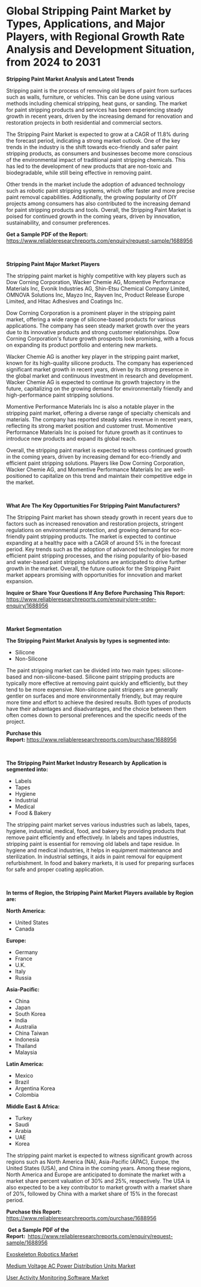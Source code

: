 <p><h1>Global Stripping Paint Market by Types, Applications, and Major Players, with Regional Growth Rate Analysis and Development Situation, from 2024 to 2031</h1></p><p><strong>Stripping Paint Market Analysis and Latest Trends</strong></p>
<p><p>Stripping paint is the process of removing old layers of paint from surfaces such as walls, furniture, or vehicles. This can be done using various methods including chemical stripping, heat guns, or sanding. The market for paint stripping products and services has been experiencing steady growth in recent years, driven by the increasing demand for renovation and restoration projects in both residential and commercial sectors.</p><p>The Stripping Paint Market is expected to grow at a CAGR of 11.8% during the forecast period, indicating a strong market outlook. One of the key trends in the industry is the shift towards eco-friendly and safer paint stripping products, as consumers and businesses become more conscious of the environmental impact of traditional paint stripping chemicals. This has led to the development of new products that are non-toxic and biodegradable, while still being effective in removing paint.</p><p>Other trends in the market include the adoption of advanced technology such as robotic paint stripping systems, which offer faster and more precise paint removal capabilities. Additionally, the growing popularity of DIY projects among consumers has also contributed to the increasing demand for paint stripping products and tools. Overall, the Stripping Paint Market is poised for continued growth in the coming years, driven by innovation, sustainability, and consumer preferences.</p></p>
<p><strong>Get a Sample PDF of the Report:&nbsp;</strong> <a href="https://www.reliableresearchreports.com/enquiry/request-sample/1688956">https://www.reliableresearchreports.com/enquiry/request-sample/1688956</a></p>
<p>&nbsp;</p>
<p><strong>Stripping Paint Major Market Players</strong></p>
<p><p>The stripping paint market is highly competitive with key players such as Dow Corning Corporation, Wacker Chemie AG, Momentive Performance Materials Inc, Evonik Industries AG, Shin-Etsu Chemical Company Limited, OMNOVA Solutions Inc, Mayzo Inc, Rayven Inc, Product Release Europe Limited, and Hitac Adhesives and Coatings Inc.</p><p>Dow Corning Corporation is a prominent player in the stripping paint market, offering a wide range of silicone-based products for various applications. The company has seen steady market growth over the years due to its innovative products and strong customer relationships. Dow Corning Corporation's future growth prospects look promising, with a focus on expanding its product portfolio and entering new markets.</p><p>Wacker Chemie AG is another key player in the stripping paint market, known for its high-quality silicone products. The company has experienced significant market growth in recent years, driven by its strong presence in the global market and continuous investment in research and development. Wacker Chemie AG is expected to continue its growth trajectory in the future, capitalizing on the growing demand for environmentally friendly and high-performance paint stripping solutions.</p><p>Momentive Performance Materials Inc is also a notable player in the stripping paint market, offering a diverse range of specialty chemicals and materials. The company has reported steady sales revenue in recent years, reflecting its strong market position and customer trust. Momentive Performance Materials Inc is poised for future growth as it continues to introduce new products and expand its global reach.</p><p>Overall, the stripping paint market is expected to witness continued growth in the coming years, driven by increasing demand for eco-friendly and efficient paint stripping solutions. Players like Dow Corning Corporation, Wacker Chemie AG, and Momentive Performance Materials Inc are well-positioned to capitalize on this trend and maintain their competitive edge in the market.</p></p>
<p>&nbsp;</p>
<p><strong>What Are The Key Opportunities For Stripping Paint Manufacturers?</strong></p>
<p><p>The Stripping Paint market has shown steady growth in recent years due to factors such as increased renovation and restoration projects, stringent regulations on environmental protection, and growing demand for eco-friendly paint stripping products. The market is expected to continue expanding at a healthy pace with a CAGR of around 5% in the forecast period. Key trends such as the adoption of advanced technologies for more efficient paint stripping processes, and the rising popularity of bio-based and water-based paint stripping solutions are anticipated to drive further growth in the market. Overall, the future outlook for the Stripping Paint market appears promising with opportunities for innovation and market expansion.</p></p>
<p><strong>Inquire or Share Your Questions If Any Before Purchasing This Report:</strong> <a href="https://www.reliableresearchreports.com/enquiry/pre-order-enquiry/1688956">https://www.reliableresearchreports.com/enquiry/pre-order-enquiry/1688956</a></p>
<p>&nbsp;</p>
<p><strong>Market Segmentation</strong></p>
<p><strong>The Stripping Paint Market Analysis by types is segmented into:</strong></p>
<p><ul><li>Silicone</li><li>Non-Silicone</li></ul></p>
<p><p>The paint stripping market can be divided into two main types: silicone-based and non-silicone-based. Silicone paint stripping products are typically more effective at removing paint quickly and efficiently, but they tend to be more expensive. Non-silicone paint strippers are generally gentler on surfaces and more environmentally friendly, but may require more time and effort to achieve the desired results. Both types of products have their advantages and disadvantages, and the choice between them often comes down to personal preferences and the specific needs of the project.</p></p>
<p><strong>Purchase this Report:&nbsp;</strong><a href="https://www.reliableresearchreports.com/purchase/1688956">https://www.reliableresearchreports.com/purchase/1688956</a></p>
<p>&nbsp;</p>
<p><strong>The Stripping Paint Market Industry Research by Application is segmented into:</strong></p>
<p><ul><li>Labels</li><li>Tapes</li><li>Hygiene</li><li>Industrial</li><li>Medical</li><li>Food & Bakery</li></ul></p>
<p><p>The stripping paint market serves various industries such as labels, tapes, hygiene, industrial, medical, food, and bakery by providing products that remove paint efficiently and effectively. In labels and tapes industries, stripping paint is essential for removing old labels and tape residue. In hygiene and medical industries, it helps in equipment maintenance and sterilization. In industrial settings, it aids in paint removal for equipment refurbishment. In food and bakery markets, it is used for preparing surfaces for safe and proper coating application.</p></p>
<p>&nbsp;</p>
<p><strong>In terms of Region, the Stripping Paint Market Players available by Region are:</strong></p>
<p>
    <p> <strong> North America: </strong>
        <ul>
            <li>United States</li>
            <li>Canada</li>
        </ul>
        </p> 
    <p> <strong> Europe: </strong>
        <ul>
            <li>Germany</li>
            <li>France</li>
            <li>U.K.</li>
            <li>Italy</li>
            <li>Russia</li>
        </ul>
        </p> 
    <p> <strong> Asia-Pacific: </strong>
        <ul>
            <li>China</li>
            <li>Japan</li>
            <li>South Korea</li>
            <li>India</li>
            <li>Australia</li>
            <li>China Taiwan</li>
            <li>Indonesia</li>
            <li>Thailand</li>
            <li>Malaysia</li>
        </ul>
        </p> 
    <p> <strong> Latin America: </strong>
        <ul>
            <li>Mexico</li>
            <li>Brazil</li>
            <li>Argentina Korea</li>
            <li>Colombia</li>
        </ul>
        </p> 
    <p> <strong> Middle East & Africa: </strong>
        <ul>
            <li>Turkey</li>
            <li>Saudi</li>
            <li>Arabia</li>
            <li>UAE</li>
            <li>Korea</li>
        </ul>
    </p>
    </p>
<p><p>The stripping paint market is expected to witness significant growth across regions such as North America (NA), Asia-Pacific (APAC), Europe, the United States (USA), and China in the coming years. Among these regions, North America and Europe are anticipated to dominate the market with a market share percent valuation of 30% and 25%, respectively. The USA is also expected to be a key contributor to market growth with a market share of 20%, followed by China with a market share of 15% in the forecast period.</p></p>
<p><strong>Purchase this Report: </strong><a href="https://www.reliableresearchreports.com/purchase/1688956">https://www.reliableresearchreports.com/purchase/1688956</a></p>
<p>&nbsp;<strong>Get a Sample PDF of the Report:&nbsp;&nbsp;</strong><a href="https://www.reliableresearchreports.com/enquiry/request-sample/1688956">https://www.reliableresearchreports.com/enquiry/request-sample/1688956</a></p>
<p><strong></strong></p>
<p><p><a href="https://view.publitas.com/reportprime-1/exoskeleton-robotics-market-size-market-share-and-global-market-analysis-report-2023-2030/">Exoskeleton Robotics Market</a></p><p><a href="https://view.publitas.com/reportprime-1/medium-voltage-ac-power-distribution-units-market-size-global-industry-overview-market-segmentation-and-forecast-2023-to-2030/">Medium Voltage AC Power Distribution Units Market</a></p><p><a href="https://view.publitas.com/reportprime-1/user-activity-monitoring-software-market-provides-a-comprehensive-analysis-including-a-macro-overview-of-the-market-as-well-as-micro-details-such-as-market-size-and-competitive-landscape/">User Activity Monitoring Software Market</a></p></p>